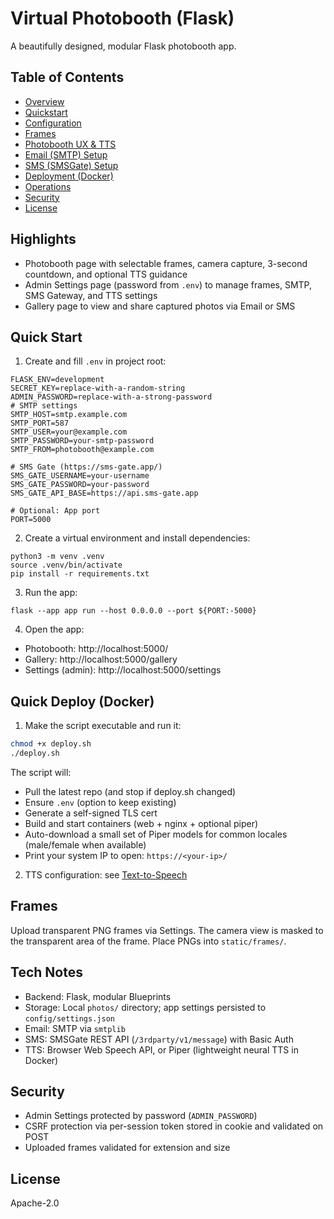 # Virtual Photobooth (Flask)

A beautifully designed, modular Flask photobooth app.

## Table of Contents
- [Overview](./docs/overview.md)
- [Quickstart](./docs/quickstart.md)
- [Configuration](./docs/configuration.md)
- [Frames](./docs/frames.md)
- [Photobooth UX & TTS](./docs/tts.md)
- [Email (SMTP) Setup](./docs/email_smtp.md)
- [SMS (SMSGate) Setup](./docs/sms_gateway.md)
- [Deployment (Docker)](./docs/deployment_docker.md)
- [Operations](./docs/operations.md)
- [Security](./SECURITY.md)
- [License](./LICENSE)

## Highlights
- Photobooth page with selectable frames, camera capture, 3-second countdown, and optional TTS guidance
- Admin Settings page (password from `.env`) to manage frames, SMTP, SMS Gateway, and TTS settings
- Gallery page to view and share captured photos via Email or SMS

## Quick Start

1. Create and fill `.env` in project root:

```
FLASK_ENV=development
SECRET_KEY=replace-with-a-random-string
ADMIN_PASSWORD=replace-with-a-strong-password
# SMTP settings
SMTP_HOST=smtp.example.com
SMTP_PORT=587
SMTP_USER=your@example.com
SMTP_PASSWORD=your-smtp-password
SMTP_FROM=photobooth@example.com

# SMS Gate (https://sms-gate.app/)
SMS_GATE_USERNAME=your-username
SMS_GATE_PASSWORD=your-password
SMS_GATE_API_BASE=https://api.sms-gate.app

# Optional: App port
PORT=5000
```

2. Create a virtual environment and install dependencies:

```
python3 -m venv .venv
source .venv/bin/activate
pip install -r requirements.txt
```

3. Run the app:

```
flask --app app run --host 0.0.0.0 --port ${PORT:-5000}
```

4. Open the app:
- Photobooth: http://localhost:5000/
- Gallery: http://localhost:5000/gallery
- Settings (admin): http://localhost:5000/settings

## Quick Deploy (Docker)

1) Make the script executable and run it:
```bash
chmod +x deploy.sh
./deploy.sh
```
The script will:
- Pull the latest repo (and stop if deploy.sh changed)
- Ensure `.env` (option to keep existing)
- Generate a self-signed TLS cert
- Build and start containers (web + nginx + optional piper)
- Auto-download a small set of Piper models for common locales (male/female when available)
- Print your system IP to open: `https://<your-ip>/`

2) TTS configuration: see [Text-to-Speech](./docs/tts.md)

## Frames
Upload transparent PNG frames via Settings. The camera view is masked to the transparent area of the frame. Place PNGs into `static/frames/`.

## Tech Notes
- Backend: Flask, modular Blueprints
- Storage: Local `photos/` directory; app settings persisted to `config/settings.json`
- Email: SMTP via `smtplib`
- SMS: SMSGate REST API (`/3rdparty/v1/message`) with Basic Auth
- TTS: Browser Web Speech API, or Piper (lightweight neural TTS in Docker)

## Security
- Admin Settings protected by password (`ADMIN_PASSWORD`)
- CSRF protection via per-session token stored in cookie and validated on POST
- Uploaded frames validated for extension and size

## License
Apache-2.0
